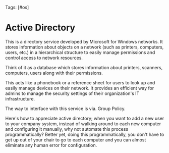 Tags: [#os]

# Active Directory

This is a directory service developed by Microsoft for Windows networks. It stores information about objects on a network (such as printers, computers, users, etc.) in a hierarchical structure to easily manage permissions and control access to network resources.

Think of it as a database which stores information about printers, scanners, computers, users along with their permissions.

This acts like a phonebook or a reference sheet for users to look up and easily manage devices on their network. It provides an efficient way for admins to manage the security settings of their organization's IT infrastructure.

The way to interface with this service is via. Group Policy.

Here's how to appreciate active directory; when you want to add a new user to your company system, instead of walking around to each new computer and configuring it manually, why not automate this process programmatically? Better yet, doing this programmatically, you don't have to get up out of your chair to go to each computer and you can almost eliminate any human error for configuration.
